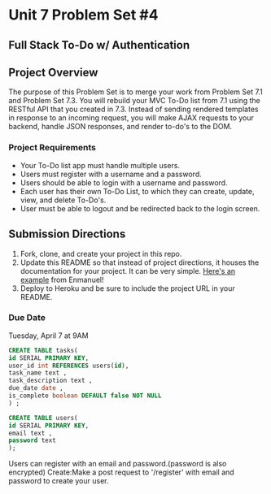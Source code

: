 # Unit 7 Problem Set #4
## Full Stack To-Do w/ Authentication

## Project Overview
The purpose of this Problem Set is to merge your work from Problem Set 7.1 and Problem Set 7.3. You will rebuild your MVC To-Do list from 7.1 using the RESTful API that you created in 7.3. Instead of sending rendered templates in response to an incoming request, you will make AJAX requests to your backend, handle JSON responses, and render to-do's to the DOM.

### Project Requirements
* Your To-Do list app must handle multiple users.
* Users must register with a username and a password.
* Users should be able to login with a username and password.
* Each user has their own To-Do List, to which they can create, update, view, and delete To-Do's.
* User must be able to logout and be redirected back to the login screen.
  
## Submission Directions
1. Fork, clone, and create your project in this repo.
2. Update this README so that instead of project directions, it houses the documentation for your project. It can be very simple. [Here's an example](https://github.com/emtes/assignment-todo-list) from Enmanuel!
3. Deploy to Heroku and be sure to include the project URL in your README.

### Due Date
Tuesday, April 7 at 9AM

```sql
CREATE TABLE tasks(
id SERIAL PRIMARY KEY,
user_id int REFERENCES users(id),
task_name text ,
task_description text ,
due_date date ,
is_complete boolean DEFAULT false NOT NULL
) ;
```


```sql
CREATE TABLE users(
id SERIAL PRIMARY KEY,
email text ,
password text
);
```

Users can register with an email and password.(password is also encrypted)
Create:Make a post request to '/register'  with email and password to create your user.



